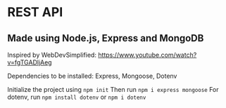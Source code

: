 # REST API

## Made using Node.js, Express and MongoDB
Inspired by WebDevSimplified: https://www.youtube.com/watch?v=fgTGADljAeg

Dependencies to be installed: Express, Mongoose, Dotenv

Initialize the project using
`npm init`
Then run `npm i express mongoose`
For dotenv, run `npm install dotenv` or `npm i dotenv`